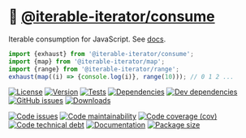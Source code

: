:bicyclist: [@iterable-iterator/consume](https://iterable-iterator.github.io/consume)
==

Iterable consumption for JavaScript.
See [docs](https://iterable-iterator.github.io/consume/index.html).

```js
import {exhaust} from '@iterable-iterator/consume';
import {map} from '@iterable-iterator/map';
import {range} from '@iterable-iterator/range';
exhaust(map((i) => {console.log(i)}, range(10))); // 0 1 2 ...
```

[![License](https://img.shields.io/github/license/iterable-iterator/consume.svg)](https://raw.githubusercontent.com/iterable-iterator/consume/main/LICENSE)
[![Version](https://img.shields.io/npm/v/@iterable-iterator/consume.svg)](https://www.npmjs.org/package/@iterable-iterator/consume)
[![Tests](https://img.shields.io/github/workflow/status/iterable-iterator/consume/ci:test?event=push&label=tests)](https://github.com/iterable-iterator/consume/actions/workflows/ci:test.yml?query=branch:main)
[![Dependencies](https://img.shields.io/david/iterable-iterator/consume.svg)](https://david-dm.org/iterable-iterator/consume)
[![Dev dependencies](https://img.shields.io/david/dev/iterable-iterator/consume.svg)](https://david-dm.org/iterable-iterator/consume?type=dev)
[![GitHub issues](https://img.shields.io/github/issues/iterable-iterator/consume.svg)](https://github.com/iterable-iterator/consume/issues)
[![Downloads](https://img.shields.io/npm/dm/@iterable-iterator/consume.svg)](https://www.npmjs.org/package/@iterable-iterator/consume)

[![Code issues](https://img.shields.io/codeclimate/issues/iterable-iterator/consume.svg)](https://codeclimate.com/github/iterable-iterator/consume/issues)
[![Code maintainability](https://img.shields.io/codeclimate/maintainability/iterable-iterator/consume.svg)](https://codeclimate.com/github/iterable-iterator/consume/trends/churn)
[![Code coverage (cov)](https://img.shields.io/codecov/c/gh/iterable-iterator/consume/main.svg)](https://codecov.io/gh/iterable-iterator/consume)
[![Code technical debt](https://img.shields.io/codeclimate/tech-debt/iterable-iterator/consume.svg)](https://codeclimate.com/github/iterable-iterator/consume/trends/technical_debt)
[![Documentation](https://iterable-iterator.github.io/consume/badge.svg)](https://iterable-iterator.github.io/consume/source.html)
[![Package size](https://img.shields.io/bundlephobia/minzip/@iterable-iterator/consume)](https://bundlephobia.com/result?p=@iterable-iterator/consume)
